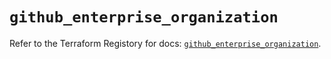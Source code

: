 # `github_enterprise_organization`

Refer to the Terraform Registory for docs: [`github_enterprise_organization`](https://www.terraform.io/docs/providers/github/r/enterprise_organization).
